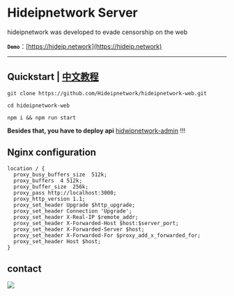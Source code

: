 # Hideipnetwork Server

hideipnetwork was developed to evade censorship on the web

**`Demo`**：[https://hideip.network](https://hideip.network)

---

## Quickstart  |  [中文教程](https://github.com/Hideipnetwork/hideipnetwork-web/wiki/Hideipnetwork-Server)


```
git clone https://github.com/Hideipnetwork/hideipnetwork-web.git

cd hideipnetwork-web

npm i && npm run start
```

**Besides that, you have to deploy api** [hidwipnetwork-admin](https://github.com/Hideipnetwork/hideipnetwork-admin) !!!

## Nginx configuration

```nginx notranslate position-relative overflow-auto
location / {
  proxy_busy_buffers_size  512k;
  proxy_buffers  4 512k;
  proxy_buffer_size  256k;
  proxy_pass http://localhost:3000;
  proxy_http_version 1.1;
  proxy_set_header Upgrade $http_upgrade;
  proxy_set_header Connection 'Upgrade';
  proxy_set_header X-Real-IP $remote_addr;
  proxy_set_header X-Forwarded-Host $host:$server_port;
  proxy_set_header X-Forwarded-Server $host;
  proxy_set_header X-Forwarded-For $proxy_add_x_forwarded_for;
  proxy_set_header Host $host;
}
```

## contact

![](https://store.heytapimage.com/cdo-portal/feedback/202207/02/b705611e231f230f2fec150f35221c0b.png)
